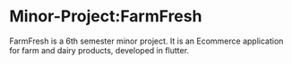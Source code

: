 # Minor-Project:FarmFresh
 FarmFresh is a 6th semester minor project. It is an Ecommerce application for farm and dairy products, developed in flutter.
